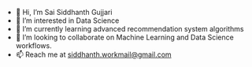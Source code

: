 - 👋 Hi, I’m Sai Siddhanth Gujjari
- 👀 I’m interested in Data Science
- 🌱 I’m currently learning advanced recommendation system algorithms
- 💞️ I’m looking to collaborate on Machine Learning and Data Science workflows.
- 📫 Reach me at siddhanth.workmail@gmail.com

<!---
SiddhanthWorkspace/SiddhanthWorkspace is a ✨ special ✨ repository because its `README.md` (this file) appears on your GitHub profile.
You can click the Preview link to take a look at your changes.
--->
